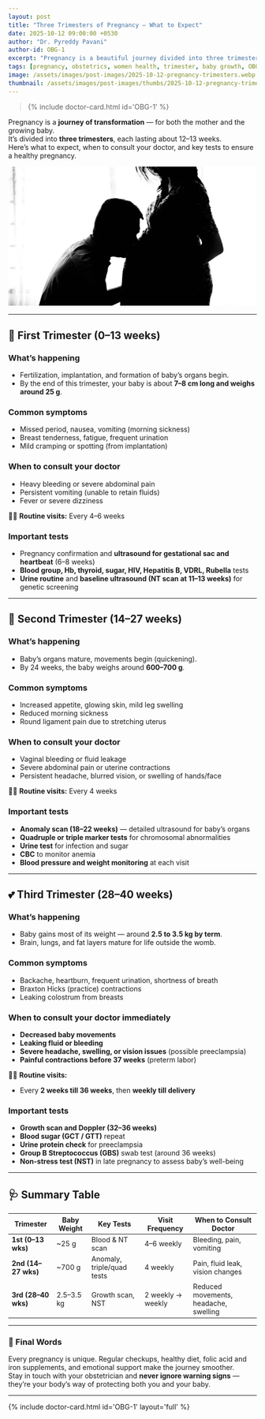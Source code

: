 ```yaml
---
layout: post
title: "Three Trimesters of Pregnancy — What to Expect"
date: 2025-10-12 09:00:00 +0530
author: "Dr. Pyreddy Pavani"
author-id: OBG-1
excerpt: "Pregnancy is a beautiful journey divided into three trimesters — each with unique changes in your body and your baby’s growth. Learn what to expect, when to visit your doctor, important tests, and baby’s development milestones at each stage."
tags: [pregnancy, obstetrics, women health, trimester, baby growth, OBGYN]
image: /assets/images/post-images/2025-10-12-pregnancy-trimesters.webp
thumbnail: /assets/images/post-images/thumbs/2025-10-12-pregnancy-trimesters.webp
---
```


> {% include doctor-card.html id='OBG-1' %}

Pregnancy is a **journey of transformation** — for both the mother and the growing baby.  
It’s divided into **three trimesters**, each lasting about 12–13 weeks.  
Here’s what to expect, when to consult your doctor, and key tests to ensure a healthy pregnancy.

![Pregnancy Timeline — Three Trimesters](/assets/images/post-images/2025-10-12-pregnancy-trimesters.webp)

---

## 🩷 First Trimester (0–13 weeks)
### What’s happening
- Fertilization, implantation, and formation of baby’s organs begin.  
- By the end of this trimester, your baby is about **7–8 cm long and weighs around 25 g**.

### Common symptoms
- Missed period, nausea, vomiting (morning sickness)  
- Breast tenderness, fatigue, frequent urination  
- Mild cramping or spotting (from implantation)

### When to consult your doctor
- Heavy bleeding or severe abdominal pain  
- Persistent vomiting (unable to retain fluids)  
- Fever or severe dizziness  

👩‍⚕️ **Routine visits:** Every 4–6 weeks  
### Important tests
- Pregnancy confirmation and **ultrasound for gestational sac and heartbeat** (6–8 weeks)  
- **Blood group, Hb, thyroid, sugar, HIV, Hepatitis B, VDRL, Rubella** tests  
- **Urine routine** and **baseline ultrasound (NT scan at 11–13 weeks)** for genetic screening  

---

## 💖 Second Trimester (14–27 weeks)
### What’s happening
- Baby’s organs mature, movements begin (quickening).  
- By 24 weeks, the baby weighs around **600–700 g**.  

### Common symptoms
- Increased appetite, glowing skin, mild leg swelling  
- Reduced morning sickness  
- Round ligament pain due to stretching uterus  

### When to consult your doctor
- Vaginal bleeding or fluid leakage  
- Severe abdominal pain or uterine contractions  
- Persistent headache, blurred vision, or swelling of hands/face  

👩‍⚕️ **Routine visits:** Every 4 weeks  
### Important tests
- **Anomaly scan (18–22 weeks)** — detailed ultrasound for baby’s organs  
- **Quadruple or triple marker tests** for chromosomal abnormalities  
- **Urine test** for infection and sugar  
- **CBC** to monitor anemia  
- **Blood pressure and weight monitoring** at each visit  

---

## 💕 Third Trimester (28–40 weeks)
### What’s happening
- Baby gains most of its weight — around **2.5 to 3.5 kg by term**.  
- Brain, lungs, and fat layers mature for life outside the womb.  

### Common symptoms
- Backache, heartburn, frequent urination, shortness of breath  
- Braxton Hicks (practice) contractions  
- Leaking colostrum from breasts  

### When to consult your doctor immediately
- **Decreased baby movements**  
- **Leaking fluid or bleeding**  
- **Severe headache, swelling, or vision issues** (possible preeclampsia)  
- **Painful contractions before 37 weeks** (preterm labor)  

👩‍⚕️ **Routine visits:**  
- Every **2 weeks till 36 weeks**, then **weekly till delivery**

### Important tests
- **Growth scan and Doppler (32–36 weeks)**  
- **Blood sugar (GCT / GTT)** repeat  
- **Urine protein check** for preeclampsia  
- **Group B Streptococcus (GBS)** swab test (around 36 weeks)  
- **Non-stress test (NST)** in late pregnancy to assess baby’s well-being  

---

## 🩺 Summary Table

| Trimester | Baby Weight | Key Tests | Visit Frequency | When to Consult Doctor |
|------------|--------------|------------|------------------|-------------------------|
| **1st (0–13 wks)** | ~25 g | Blood & NT scan | 4–6 weekly | Bleeding, pain, vomiting |
| **2nd (14–27 wks)** | ~700 g | Anomaly, triple/quad tests | 4 weekly | Pain, fluid leak, vision changes |
| **3rd (28–40 wks)** | 2.5–3.5 kg | Growth scan, NST | 2 weekly → weekly | Reduced movements, headache, swelling |

---

### 🌸 Final Words
Every pregnancy is unique. Regular checkups, healthy diet, folic acid and iron supplements, and emotional support make the journey smoother.  
Stay in touch with your obstetrician and **never ignore warning signs** — they’re your body’s way of protecting both you and your baby.  

---

{% include doctor-card.html id='OBG-1' layout='full' %}

